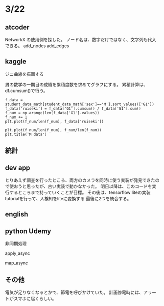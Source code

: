 # 3/22

## atcoder

NetworkX の使用例を探した。
ノード名は、数字だけではなく、文字列も代入できる。
add_nodes
add_edges

## kaggle
ジニ曲線を描画する

男の数学の一期目の成績を累積度数を求めてグラフにする。
累積計算は、df.cumsum()で行う。
```
f_data = student_data_math[student_data_math['sex']=='M'].sort_values(['G1'])
f_data['ruiseki'] = f_data['G1'].cumsum() / f_data['G1'].sum()
f_num = np.arange(len(f_data['G1'].values))
f_num += 1
plt.plot(f_num/len(f_num), f_data['ruiseki'])

plt.plot(f_num/len(f_num), f_num/len(f_num))
plt.title('M data')
```

## 統計

## dev app
とりあえず調査を行ったところ、両方のカメラを同時に使う実装が発見できたので使おうと思ったが、古い実装で動かなかった。
明日以降は、このコードを実行するところまで持っていくことが目標。
その後は、tensorflow liteの実装tutorialを行って、人検知をliteに変換する
最後に2つを統合する。

## english

## python Udemy

非同期処理

apply_async

map_async

## その他
電気が足りなくなるとかで、節電を呼びかけていた。
計画停電時には、アラートがスマホに届くらしい。



